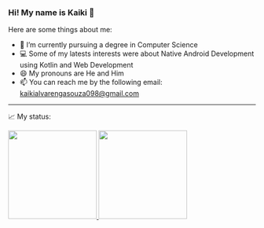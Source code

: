 ### Hi! My name is Kaiki 👋


Here are some things about me:

 - 🔬 I’m currently pursuing a degree in Computer Science
- 💻 Some of my latests interests were about Native Android Development using Kotlin and Web Development
- 😄 My pronouns are He and Him
- 📫 You can reach me by the following email: kaikialvarengasouza098@gmail.com
 <!--- 👯 I’m looking to collaborate on ...
 🤔 I’m looking for help with ... 
💬 Ask me about ...-->
<!--- ⚡ Fun fact: ...-->

 
---
:chart_with_upwards_trend: My status:
<div>
<a href="https://github.com/Kaiki098">
<img loading="lazy" height="180em" src="https://github-readme-stats.vercel.app/api/top-langs/?username=Kaiki098&show_icons=true&theme=dracula&include_all_commits=true&count_private=true" />
<img loading="lazy" height="180em" src="https://github-readme-stats.vercel.app/api?username=Kaiki098&show_icons=true&theme=dracula&include_all_commits=true&count_private=true"/>
</div>
 

